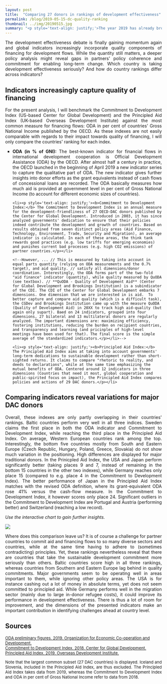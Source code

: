 ```yaml
---
layout: post
title:  "Comparing 27 donors in rankings of development effectiveness"
permalink: /blog/2019-05-15-dc-quality-ranking
thumbnail: ../img/20190515.jpg
summary: "<p style='text-align: justify;'>The year 2019 has already brought a plethora of new and revised indicators for development financing flows, taking the quality and effectiveness component explicitly into account. Which further insights do we thus get into commitments of major DAC donors to sustainable change?</p>"
---
```


<p style='text-align: justify;'>The development effectiveness debate is finally gaining momentum again and global indicators increasingly incorporate quality components of financing for development flows. While the quantity still matters, a deeper policy analysis might reveal gaps in partners' policy coherence and commitment for enabling long-term change. Which country is taking development effectiveness seriously? And how do country rankings differ across indicators?</p>

## Indicators increasingly capture quality of financing

<p style='text-align: justify;'>For the present analysis, I will benchmark the Commitment to Development Index (US-based Center for Global Development) and the Principled Aid Index (UK-based Overseas Development Institute) against the most common measure for financing flows: ODA in per cent of countries' Gross National Income published by the OECD. As these indexes are not easily comparable with regards to their impact towards quality of financing, I will only compare the countries' ranking for each index.</p>

<ul style="list-style-type:square;">
    <li><p style='text-align: justify;'><b>ODA (in % of GNI):</b> The best-known indicator for financial flows in international development cooperation is Official Development Assistance (ODA) by the OECD. After almost half a century in practice, the OECD launched in the beginning of April 2019 a new indicator series to capture the qualitative part of ODA. The new indicator gives further insights into donor efforts as the grant equivalents instead of cash flows of concessional loans are recorded. The ODA basically measures how much aid is provided at government level in per cent of Gross National Income (to account for different economic sizes of countries).</p></li>

    <li><p style='text-align: justify;'><b>Commitment to Development Index:</b> The Commitment to Development Index is an annual measure for the development-friendliness of 27 OECD-DAC donors published by the Center for Global Development. Introduced in 2003, it has since analyzed governments' dedication to ensure that their policies indeed contribute the development and growth of countries. Based on results obtained from seven distinct policy areas (Aid Finance, Technology, Environment, Trade, Security and Migration), an average indicator is calculated. In each of these areas, the think tank rewards good practices (e.g. low tariffs for emerging economies) and punishes current bad processes (e.g. high CO2 emissions) of partner countries.</p></li>

    <!--However, ... // This is measured by taking into account in equal parts quantity (relying on ODA measurements and the 0.7% target), and aid quality. // satisfy all dimensions/donor coordination. Interestingly, the ODA forms part of the two-fold "aid finance" indicator (quantity), while quality measured by QuODA (see textbox). // **QuODA - Quality of Development Aid** (Center for Global Development and Brookings Institution) is a subindicator of the CDI. The CDI of the Center for Global Development embarks 7 dimensions. One dimension that we are interested in is aid.  To better capture and compare aid quality (which is a difficult task), the CGDev and Brookings Institution came up with the measure QuODA (Quality of Development Aid) in 20XX to track high aid-quality (but again only supart). Baed on 24 indicators, grouped into four dimensions, 27 bilateral and 13 multilateral donors are regularly analyzed. The important dimensions are: maximizing efficiency, fostering institutions, reducing the burden on recipient countries, and transparency and learning (and pricinples of high-level meetings have been used for that). The final score is the simple average of the standardized indicators.</p></li>-->

    <li><p style='text-align: justify;'><b>Principled Aid Index:</b> The Principled Aid Index aims at taking into account governments' long-term dedications to sustainable development rather than short-sighted returns. It claims to compare "rhetoric to reality, and deeds to declarations", while at the same time emphasizing the mutual benefits of ODA. Centered around 12 indicators in three dimensions (Countries that need it most, global cooperation and public-spirited focus on impact), the Principled Aid Index compares policies and actions of 29 DAC donors.</p></li>

</ul>

<!-- Important to ratify international agreements, while not undermining parter countries' ability to develop sustainable public policy // South Korea, Norway, and Portugal are top performers on the technology component. All three countries are committed to high levels of government and incentives for business expenditure on R&D. South Korea’s policy environment supports business expenditures on R&D of over 3 percent of GDP, and the direct government support to R&D reaches 1.5 percent of GDP. // New Zealand’s legislation on intellectual property rights (IPR) is the most development friendly, followed by Canada. // Rich countries are most responsible for climate change, but poorer countries will suffer most.

Sweden scores highest overall on the migration component, strengthened by its integration policies and acceptance of refugees and migrants from poorer countries. Germany, ranking second overall on migration, accepts most refugees, Austria has the most generous rate of accepting asylum seekers.

Germany good job in migration and trade, but aid quality and international security.... could be better. largest donor in absolute terms (US) ranks 23rd of 27 (but does much to global security in terms of protection, but not ratifying international agreements - so kind of ambivalent behavior and only what is benefitting them). In terms of financing, has highest room for improvement, especially related to bilateral aid. "while few countries are strong on both quantity and quality of aid". New Zealand ranks highest overall in aid quality, with extremely effective bilateral aid. South Korea, Japan, and Canada disburse aid to the most effective multilateral institutions. last countries are Poland, Greece, and South Korea - but still true they can be good in single categories (e.g. South Korea ranks last on the CDI. Its performance on trade, environment, and security are the lowest in the CDI. However, with its extraordinary support for innovation and research and development, it maintains its position at the top of the technology component.)</p>

<!-- The results also highlight what many countries can and should improve on: eliminating tied aid and enhancing the use of recipient country systems and priorities. -->

## Comparing indicators reveal variations for major DAC donors

<p style='text-align: justify;'>Overall, these indexes are only partly overlapping in their countries' rankings. Baltic countries perform very well in all three indices. Sweden claims the first place in both the ODA indicator and Commitment to Development Index, while reaching the third place in the Principled Aid Index. On average, Western European countries rank among the top. Interestingly, the bottom five countries mostly from South and Eastern Europe (Czech Republic, Hungary, Poland, Greece, Slovakia) do not show much variation in the positioning. High differences are displayed for major traditional donors. In the Prinicpled Aid Index, the USA and Japan perform significantly better (taking places 9 and 7, instead of remaining in the bottom 15 countries in the other two indexes), while Germany reaches only place 15 (compared to e.g. place 4 in the Commitment to Development Index). The better performance of Japan in the Principled Aid Index matches with the revised ODA definition, where its grant-equivalent ODA rose 41% versus the cash-flow measure. In the Commitment to Development Index, it however scores only place 24. Significant outliers in the Commitment to Development Index are Portugal and Austria (performing better) and Switzerland (reaching a low record).</p>

*Use the interactive chart to gain further insights.*

<div class='tableauPlaceholder' id='viz1558549190072' style='position: relative'>
<noscript>
<a href='#'>
<img alt=' ' src='https:&#47;&#47;public.tableau.com&#47;static&#47;images&#47;Qu&#47;QualityofDevelopmentFinancingandAid&#47;Dashboard2&#47;1_rss.png' style='border: none' />
</a>
</noscript>
<object class='tableauViz'  style='display:none;'>
<param name='host_url' value='https%3A%2F%2Fpublic.tableau.com%2F' /> <param name='embed_code_version' value='3' />
<param name='site_root' value='' />
<param name='name' value='QualityofDevelopmentFinancingandAid&#47;Dashboard2' />
<param name='tabs' value='no' />
<param name='toolbar' value='yes' />
<param name='static_image' value='https:&#47;&#47;public.tableau.com&#47;static&#47;images&#47;Qu&#47;QualityofDevelopmentFinancingandAid&#47;Dashboard2&#47;1.png' /> <param name='animate_transition' value='yes' />
<param name='display_static_image' value='yes' />
<param name='display_spinner' value='yes' />
<param name='display_overlay' value='yes' />
<param name='display_count' value='yes' />
<param name='filter' value='publish=yes' />
</object>
</div>                
<script type='text/javascript'>                    var divElement = document.getElementById('viz1558549190072');                    var vizElement = divElement.getElementsByTagName('object')[0];                    vizElement.style.minWidth='220px';vizElement.style.maxWidth='750px';vizElement.style.width='100%';vizElement.style.minHeight='700px';vizElement.style.maxHeight='887px';vizElement.style.height=(divElement.offsetWidth*0.75)+'px';                    var scriptElement = document.createElement('script');                    scriptElement.src = 'https://public.tableau.com/javascripts/api/viz_v1.js';                    vizElement.parentNode.insertBefore(scriptElement, vizElement);                </script>

<p></p>
<p></p>

<p style='text-align: justify;'>Where does this comparison leave us? It is of course a challenge for partner countries to commit aid and financing flows to so many diverse sectors and countries, while at the same time having to adhere to (sometimes contradicting) principles. Yet, these rankings nevertheless reveal that there are countries that take the sustainable development commitment more seriously than others. Baltic countries score high in all three rankings, whereas countries from Southern and Eastern Europe lag behind in quality commitments. Major governments seem to be operating well in areas important to them, while ignoring other policy areas. The USA is for instance cashing out a lot of money in absolute terms, yet does not seem committed to principled aid. While Germany performs well in the migration sector (mainly due to large in-donor refugee costs), it could improve its performance in development effectiveness. There is thus a lot of room for improvement, and the dimensions of the presented indicators make an important contribution in identifying challenges ahead at country level.</p>

## Sources

<font size="-1">
<div><a href="https://www2.compareyourcountry.org/oda?cr=oecd&lg=en" target="\_blank"><u>ODA preliminary figures. 2019. Organization for Economic Co-operation and Development.</u></a>

<div><a href=" https://www.cgdev.org/publication/commitment-development-index-2018" target="\_blank"><u>Commitment to Development Index. 2018. Center for Global Development.</u></a>

<div><a href="https://www.odi.org/opinion/10502-principled-aid-index" target="\_blank"><u>Principled Aid Index. 2019. Overseas Development Institute.</u></a>

<p>

<p style='text-align: justify;'>Note that the largest common subset (27 DAC countries) is displayed. Iceland and Slovenia, included in the Principled Aid Index, are thus excluded. The Principled Aid Index takes data from 2019, whereas the Commitment to Development Index and ODA in per cent of Gross National Income refer to data from 2018.</p>
